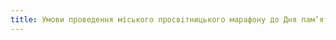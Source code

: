 ```yaml
---
title: Умови проведення міського просвітницького марафону до Дня пам’яті людей, померлих від СНІДу «Ти маєш знати…»
---
```


<pdf src="1.pdf"></pdf>
